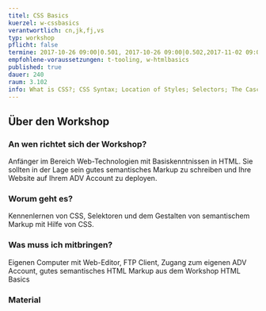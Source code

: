 ```yaml
---
titel: CSS Basics
kuerzel: w-cssbasics
verantwortlich: cn,jk,fj,vs
typ: workshop
pflicht: false
termine: 2017-10-26 09:00|0.501, 2017-10-26 09:00|0.502,2017-11-02 09:00|3.217, 2017-11-02 09:00|3.100
empfohlene-voraussetzungen: t-tooling, w-htmlbasics
published: true
dauer: 240
raum: 3.102
info: What is CSS?; CSS Syntax; Location of Styles; Selectors; The Cascade - How Styles Interact; The Box Model; CSS Text Styling; Font Embedding
--- 
```


## Über den Workshop

### An wen richtet sich der Workshop?
Anfänger im Bereich Web-Technologien mit Basiskenntnissen in HTML. Sie sollten in der Lage sein gutes semantisches Markup zu schreiben und Ihre Website auf Ihrem ADV Account zu deployen.

### Worum geht es?
Kennenlernen von CSS, Selektoren und dem Gestalten von semantischem Markup mit Hilfe von CSS.

### Was muss ich mitbringen?
Eigenen Computer mit Web-Editor, FTP Client, Zugang zum eigenen ADV Account, gutes semantisches HTML Markup aus dem Workshop HTML Basics

### Material


